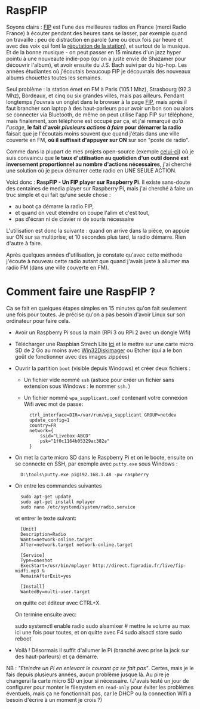 RaspFIP
=======

Soyons clairs : [FIP](http://fipradio.fr/player) est l'une des meilleures radios en France (merci Radio France) à écouter pendant des heures sans se lasser, par exemple quand on travaille : peu de distraction en parole (une ou deux fois par heure et avec des voix qui font la [réputation de la station](https://fr.wikipedia.org/wiki/FIP_(radio)#1971_-_1972_:_cr%C3%A9ation_d'une_radio_atypique)), et surtout de la musique. Et de la bonne musique - on peut passer en 15 minutes d'un jazz hyper pointu à une nouveauté indie-pop (qu'on a juste envie de Shazamer pour découvrir l'album), et avoir ensuite du J.S. Bach suivi par du hip-hop. Les années étudiantes où j'écoutais beaucoup FIP je découvrais des nouveaux albums chouettes toutes les semaines.

Seul problème : la station émet en FM à Paris (105.1 Mhz), Strasbourg (92.3 Mhz), Bordeaux, et cinq ou six grandes villes, mais pas ailleurs. Pendant longtemps j'ouvrais un onglet dans le browser à la page [FIP](http://fipradio.fr/player), mais après il faut brancher son laptop à des haut-parleurs pour avoir un bon son ou alors se connecter via Bluetooth, de même on peut utilise l'app FIP sur téléphone, mais finalement, son téléphone est occupé par ça, et j'ai remarqué *qu'à l'usage*, **le fait d'avoir *plusieurs actions à faire* pour démarrer la radio** faisait que je l'écoutais moins souvent que quand j'étais dans une ville couverte en FM, **où il suffisait d'appuyer sur ON** sur son "poste de radio".

Comme dans la plupart de mes projets open-source (exemple [celui-ci](https://github.com/josephernest/Yopp)) où je suis convaincu que **le taux d'utilisation au quotidien d'un outil donné est inversement proportionnel au nombre d'actions nécessaires**, j'ai cherché une solution où je peux démarrer cette radio en UNE SEULE ACTION.

Voici donc : **RaspFIP - Un FIP player sur Raspberry Pi**. Il existe sans-doute des centaines de media player sur Raspberry Pi, mais j'ai cherché à faire un truc simple et qui fait qu'une seule chose : 

* au boot ça démarre la radio FIP, 
* et quand on veut éteindre on coupe l'alim et c'est tout,
* pas d'écran ni de clavier ni de souris nécessaire

L'utilisation est donc la suivante : quand on arrive dans la pièce, on appuie sur ON sur sa multiprise, et 10 secondes plus tard, la radio démarre. Rien d'autre à faire.

Après quelques années d'utilisation, je constate qu'avec cette méthode j'écoute à nouveau cette radio autant que quand j'avais juste à allumer ma radio FM (dans une ville couverte en FM).

Comment faire une RaspFIP ?
===========================

Ca se fait en quelques étapes simples en 15 minutes qu'on fait seulement une fois pour toutes. Je précise qu'on a pas besoin d'avoir Linux sur son ordinateur pour faire cela.

* Avoir un Raspberry Pi sous la main (RPi 3 ou RPi 2 avec un dongle Wifi)

* Télécharger une Raspbian Strech Lite [ici](https://www.raspberrypi.org/downloads/raspbian/) et le mettre sur une carte micro SD de 2 Go au moins avec [Win32Diskimager](https://sourceforge.net/projects/win32diskimager/) ou Etcher (qui a le bon goût de fonctionner avec des images zippées)

* Ouvrir la partition `boot` (visible depuis Windows) et créer deux fichiers :

    - Un fichier vide nommé `ssh` (astuce pour créer un fichier sans extension sous Windows : le nommer `ssh.`)

    - Un fichier nommé `wpa_supplicant.conf` contenant votre connexion Wifi avec mot de passe:

            ctrl_interface=DIR=/var/run/wpa_supplicant GROUP=netdev
            update_config=1
            country=FR
            network={
                ssid="Livebox-ABCD"
                psk="1f0c1164b05329ac382a"
            }

* On met la carte micro SD dans le Raspberry Pi et on le boote, ensuite on se connecte en SSH, par exemple avec `putty.exe` sous Windows :

        D:\tools\putty.exe pi@192.168.1.48 -pw raspberry

* On entre les commandes suivantes 

        sudo apt-get update
        sudo apt-get install mplayer
        sudo nano /etc/systemd/system/radio.service

    et entrer le texte suivant:

        [Unit]
        Description=Radio
        Wants=network-online.target
        After=network.target network-online.target

        [Service]
        Type=oneshot
        ExecStart=/usr/bin/mplayer http://direct.fipradio.fr/live/fip-midfi.mp3 &
        RemainAfterExit=yes

        [Install]
        WantedBy=multi-user.target

    on quitte cet éditeur avec CTRL+X. 

    On termine ensuite avec:

    sudo systemctl enable radio
    sudo alsamixer     # mettre le volume au max ici une fois pour toutes, et on quitte avec F4
    sudo alsactl store
    sudo reboot

* Voilà ! Désormais il suffit d'allumer le Pi (branché avec prise la jack sur des haut-parleurs) et ça démarre. 

NB : *"Eteindre un Pi en enlevant le courant ça se fait pas"*. Certes, mais je le fais depuis plusieurs années, aucun problème jusque là. Au pire je changerai la carte micro SD un jour si nécessaire. (J'avais testé un jour de configurer pour monter le filesystem en `read-only` pour éviter les problèmes éventuels, mais ça ne fonctionnait pas, car le DHCP ou la connection Wifi a besoin d'écrire à un moment je crois ?)
